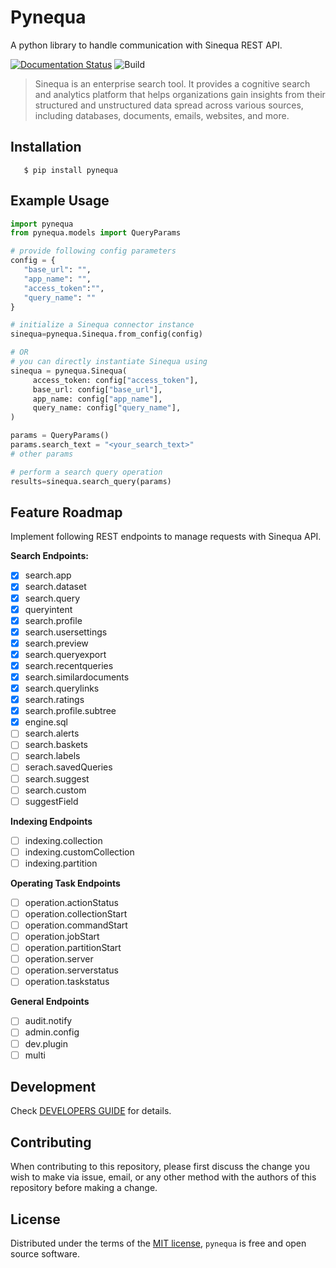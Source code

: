 # Pynequa
A python library to handle communication with Sinequa REST API.

[![Documentation Status](https://readthedocs.org/projects/pynequa/badge/?version=latest)](https://pynequa.readthedocs.io/en/latest/?badge=latest)
![Build](https://github.com/NASA-IMPACT/pynequa/actions/workflows/pkg_build_check.yml/badge.svg)

> Sinequa is an enterprise search tool. It provides a cognitive search and analytics platform that helps organizations gain insights from their structured and unstructured data spread across various sources, including databases, documents, emails, websites, and more.

## Installation

```
   $ pip install pynequa
```

## Example Usage
```python
import pynequa
from pynequa.models import QueryParams

# provide following config parameters
config = {
   "base_url": "",
   "app_name": "",
   "access_token":"",
   "query_name": ""
}

# initialize a Sinequa connector instance
sinequa=pynequa.Sinequa.from_config(config)

# OR
# you can directly instantiate Sinequa using
sinequa = pynequa.Sinequa(
     access_token: config["access_token"],
     base_url: config["base_url"],
     app_name: config["app_name"],
     query_name: config["query_name"],
)

params = QueryParams()
params.search_text = "<your_search_text>"
# other params

# perform a search query operation
results=sinequa.search_query(params)
```


## Feature Roadmap
Implement following REST endpoints to manage requests with Sinequa API.




**Search Endpoints:**
- [x] search.app
- [x] search.dataset
- [x] search.query
- [x] queryintent
- [x] search.profile
- [x] search.usersettings
- [x] search.preview
- [x] search.queryexport
- [x] search.recentqueries
- [x] search.similardocuments
- [x] search.querylinks
- [x] search.ratings
- [x] search.profile.subtree
- [x] engine.sql
- [ ] search.alerts
- [ ] search.baskets
- [ ] search.labels
- [ ] serach.savedQueries
- [ ] search.suggest
- [ ] search.custom
- [ ] suggestField

**Indexing Endpoints**
- [ ] indexing.collection
- [ ] indexing.customCollection
- [ ] indexing.partition

**Operating Task Endpoints**
- [ ] operation.actionStatus
- [ ] operation.collectionStart
- [ ] operation.commandStart
- [ ] operation.jobStart
- [ ] operation.partitionStart
- [ ] operation.server
- [ ] operation.serverstatus
- [ ] operation.taskstatus

**General Endpoints**
- [ ] audit.notify
- [ ] admin.config
- [ ] dev.plugin
- [ ] multi

## Development
Check [DEVELOPERS GUIDE](DEVELOPMENT.md) for details.
## Contributing

When contributing to this repository, please first discuss the change you wish to make via issue, email, or any other method with the authors of this repository before making a change.

## License

Distributed under the terms of the [MIT license](LICENSE),
`pynequa` is free and open source software.

